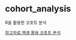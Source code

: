 # cohort_analysis
R을 활용한 코호트 분석


[참고자료.엑셀 활용 코호트 분석]("https://blog.naver.com/bestinall/221678771338")